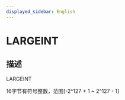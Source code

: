 ```yaml
---
displayed_sidebar: English
---
```


# LARGEINT

## 描述

LARGEINT

16字节有符号整数，范围[-2^127 + 1 ~ 2^127 - 1]